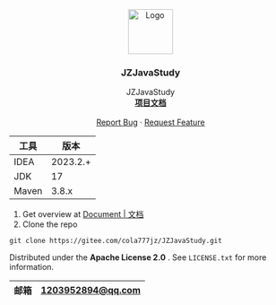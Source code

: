 <div align="center">
  <a href="https://gitee.com/cola777jz/JZJavaStudy">
    <img src="https://yong-gan-niu-niu-1311841992.cos.ap-beijing.myqcloud.com/%E7%89%9B%E7%89%9B.svg" alt="Logo" width="80"
      height="80">
  </a>
</div>
<h3 align="center">JZJavaStudy</h3>

<p align="center">
  JZJavaStudy
  <br />
  <a href="https://gitee.com/cola777jz/JZJavaStudy/tree/master/"><strong>项目文档</strong></a>
  <br />
  <br />
  <a href="https://gitee.com/cola777jz/JZJavaStudy/issues">Report Bug</a>
  ·
  <a href="https://gitee.com/cola777jz/JZJavaStudy/pulls">Request Feature</a>
</p>

| 工具    | 版本       |
|-------|----------|
| IDEA  | 2023.2.+ |
| JDK   | 17       |
| Maven | 3.8.x    |

1. Get overview at [Document | 文档](https://gitee.com/cola777jz/JZJavaStudy/tree/master/)
2. Clone the repo

```shell
git clone https://gitee.com/cola777jz/JZJavaStudy.git
```

Distributed under the  **Apache License 2.0** . See `LICENSE.txt` for more information.

| 邮箱 | 1203952894@qq.com |
|----|-------------------|

